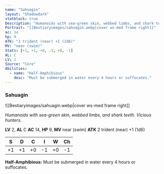 ```yaml
---
name: "Sahuagin"
layout: "Shadowdark"
statblock: true
Description: "Humanoids with sea-green skin, webbed limbs, and shark teeth. Vicious hunters."
Portrait: "[[Bestiaryimages/sahuagin.webp|cover ws-med frame right]]"
ac: 14
hp: 9
ATK: "2 trident (near) +1 (1d6)"
MV: "near (swim)"
Stats: [+1, +1, +0, -1, +0, -1]
AL: C
LV: 2
Source: "Core"
Abilities:
  - name: "Half-Amphibious"
    desc: "Must be submerged in water every 4 hours or suffocates."
---
```


### Sahuagin

![[Bestiaryimages/sahuagin.webp|cover ws-med frame right]]

_Humanoids with sea-green skin, webbed limbs, and shark teeth. Vicious hunters._

**LV** 2, **AL** C
**AC** 14, **HP** 9, **MV** near (swim)
**ATK** 2 trident (near) +1 (1d6)

|  S  |  D  |  C  |  I  |  W  |  Ch  |
|:---:|:---:|:---:|:---:|:---:|:----:|
| +1 | +1 | +0 | -1 | +0 | -1 |

**Half-Amphibious:** Must be submerged in water every 4 hours or suffocates.

